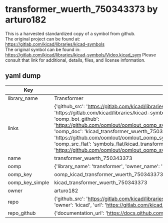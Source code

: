 # transformer_wuerth_750343373 by arturo182  
This is a harvested standardized copy of a symbol from github.  
The original project can be found at:  
https://gitlab.com/kicad/libraries/kicad-symbols  
The original symbol can be found in:
https://gitlab.com/kicad/libraries/kicad-symbols/Video.kicad_sym
Please consult that link for additional, details, files, and license information.  
## yaml dump  
| Key | Value |  
| --- | --- |  
| library_name | Transformer |  
| links | {'github_src': 'https://gitlab.com/kicad/libraries/kicad-symbols/Video.kicad_sym', 'github_src_repo': 'https://gitlab.com/kicad/libraries/kicad-symbols', 'oomp_bot': 'kicad_transformer_wuerth_750343373/working', 'oomp_bot_github': 'https://github.com/oomlout/oomlout_oomp_symbol_bot/tree/main/kicad_transformer_wuerth_750343373/working', 'oomp_doc': 'kicad_transformer_wuerth_750343373/working', 'oomp_doc_github': 'https://github.com/oomlout/oomlout_oomp_symbol_doc/tree/main/kicad_transformer_wuerth_750343373/working', 'oomp_src_flat': 'symbols_flat/kicad_transformer_wuerth_750343373/working', 'oomp_src_flat_github': 'https://github.com/oomlout/oomlout_oomp_symbol_src/tree/main/kicad_transformer_wuerth_750343373/working'} |  
| name | transformer_wuerth_750343373 |  
| oomp | {'library_name': 'transformer', 'owner_name': 'kicad', 'symbol_name': 'transformer_wuerth_750343373'} |  
| oomp_key | oomp_kicad_transformer_wuerth_750343373 |  
| oomp_key_simple | kicad_transformer_wuerth_750343373 |  
| owner | arturo182 |  
| repo | {'github_src': 'https://gitlab.com/kicad/libraries/kicad-symbols/Video.kicad_sym', 'name': 'libraries/kicad-symbols', 'owner': 'kicad', 'url': 'https://gitlab.com/kicad/libraries/kicad-symbols'} |  
| repo_github | {'documentation_url': 'https://docs.github.com/rest/repos/repos#get-a-repository', 'message': 'Not Found'} |  

